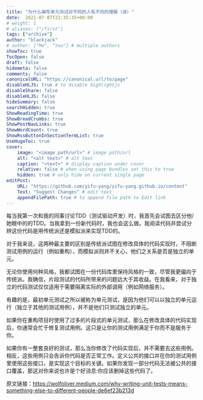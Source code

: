 ```yaml
---
title: "为什么编写单元测试对不同的人有不同的理解（译）"
date:  2021-07-07T22:35:35+08:00
# weight: 1
# aliases: ["/first"]
tags: ["archive"]
author: "blackjack"
# author: ["Me", "You"] # multiple authors
showToc: true
TocOpen: false
draft: false
hidemeta: false
comments: false
canonicalURL: "https://canonical.url/to/page"
disableHLJS: true # to disable highlightjs
disableShare: false
disableHLJS: false
hideSummary: false
searchHidden: true
ShowReadingTime: true
ShowBreadCrumbs: true
ShowPostNavLinks: true
ShowWordCount: true
ShowRssButtonInSectionTermList: true
UseHugoToc: true
cover:
    image: "<image path/url>" # image path/url
    alt: "<alt text>" # alt text
    caption: "<text>" # display caption under cover
    relative: false # when using page bundles set this to true
    hidden: true # only hide on current single page
editPost:
    URL: "https://github.com/yifu-yang/yifu-yang.github.io/content"
    Text: "Suggest Changes" # edit text
    appendFilePath: true # to append file path to Edit link
---
```


每当我第一次和我的同事讨论TDD（测试驱动开发）时，我首先会试图去区分他/她眼中的的TDD。当我拿到一份新代码时，我也会这么做。我阅读代码并尝试分辨这份代码是用传统派还是模拟派来实现TDD的。



对于我来说，这两种最主要的区别是传统派试图在修改具体的代码实现时，不阻断测试用例的运行（例如重构），而模拟派则并不关心，他们之关系是否是独立的单元。



无论你使用何种风格，我都试图在一份代码库里保持风格的一致，尽管我更偏向于传统派。我确信，片段测试的代码所带来的问题远大于其收益。在我看来，对于独立的代码测试仅仅适用于需要隔离实际的外部调用（例如网络服务）。



有趣的是，最初单元测试之所以被称为单元测试，是因为他们可以以独立的单元运行（独立于其他的测试用例），并不是他们只测试独立的单元。



如果你在重构项目时使用了过多的片段式的单元测试，那么在修改具体的代码实现后，你通常会忙于修复测试用例。这只是让你的测试用例满足于你而不是服务于你。



如果你有一整套良好的测试，那么当你修改了代码实现后，并不需要去这些用例。相反，这些用例只会告诉你代码是否正常工作。定义公共的接口并在你的测试用例里使用这些接口，是实现这个目标的关键。如果你发现一部分代码无法被公共的接口覆盖，那这对你来说也许是个好消息:你应该删掉这些代码了。

原文链接：https://wolfoliver.medium.com/why-writing-unit-tests-means-something-else-to-different-people-de6ef23b213d